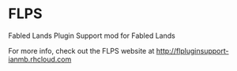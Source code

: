# FLPS
Fabled Lands Plugin Support mod for Fabled Lands

For more info, check out the FLPS website at http://flpluginsupport-ianmb.rhcloud.com
